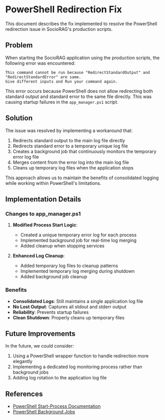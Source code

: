 # PowerShell Redirection Fix

This document describes the fix implemented to resolve the PowerShell redirection issue in SocioRAG's production scripts.

## Problem

When starting the SocioRAG application using the production scripts, the following error was encountered:

```
This command cannot be run because "RedirectStandardOutput" and "RedirectStandardError" are same. 
Give different inputs and Run your command again.
```

This error occurs because PowerShell does not allow redirecting both standard output and standard error to the same file directly. This was causing startup failures in the `app_manager.ps1` script.

## Solution

The issue was resolved by implementing a workaround that:

1. Redirects standard output to the main log file directly
2. Redirects standard error to a temporary unique log file
3. Creates a background job that continuously monitors the temporary error log file
4. Merges content from the error log into the main log file
5. Cleans up temporary log files when the application stops

This approach allows us to maintain the benefits of consolidated logging while working within PowerShell's limitations.

## Implementation Details

### Changes to app_manager.ps1

1. **Modified Process Start Logic**:
   - Created a unique temporary error log for each process
   - Implemented background job for real-time log merging
   - Added cleanup when stopping services

2. **Enhanced Log Cleanup**:
   - Added temporary log files to cleanup patterns
   - Implemented temporary log merging during shutdown
   - Added background job cleanup

### Benefits

- **Consolidated Logs**: Still maintains a single application log file
- **No Lost Output**: Captures all stdout and stderr output
- **Reliability**: Prevents startup failures
- **Clean Shutdown**: Properly cleans up temporary files

## Future Improvements

In the future, we could consider:

1. Using a PowerShell wrapper function to handle redirection more elegantly
2. Implementing a dedicated log monitoring process rather than background jobs
3. Adding log rotation to the application log file

## References

- [PowerShell Start-Process Documentation](https://docs.microsoft.com/en-us/powershell/module/microsoft.powershell.management/start-process)
- [PowerShell Background Jobs](https://docs.microsoft.com/en-us/powershell/module/microsoft.powershell.core/about/about_jobs)

